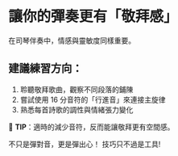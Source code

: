 # 讓你的彈奏更有「敬拜感」

在司琴伴奏中，情感與靈敏度同樣重要。

## 建議練習方向：

1. 聆聽敬拜歌曲，觀察不同段落的鋪陳
2. 嘗試使用 16 分音符的「行進音」來連接主旋律
3. 熟悉每首詩歌的調性與情緒張力變化

🔔 **TIP**：適時的減少音符，反而能讓敬拜更有空間感。

不只是彈對音，更是彈出心！
技巧只不過是工具!
